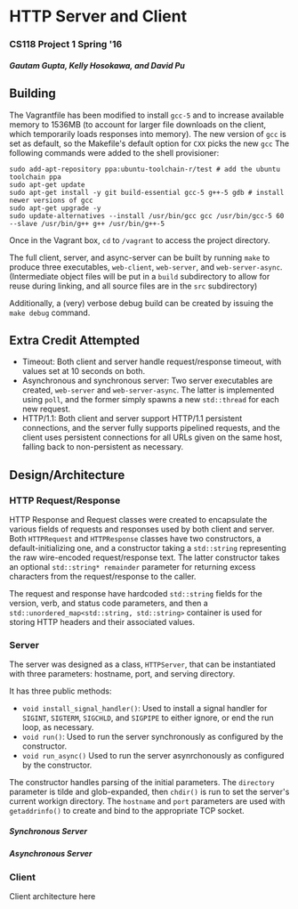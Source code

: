 # HTTP Server and Client
### CS118 Project 1 Spring '16
##### Gautam Gupta, Kelly Hosokawa, and David Pu

## Building
The Vagrantfile has been modified to install `gcc-5` and to increase available memory to 1536MB
(to account for larger file downloads on the client, which temporarily loads responses into memory).
The new version of `gcc` is set as default, so the Makefile's default option for `CXX` picks the new `gcc`
The following commands were added to the shell provisioner:
```
sudo add-apt-repository ppa:ubuntu-toolchain-r/test # add the ubuntu toolchain ppa
sudo apt-get update
sudo apt-get install -y git build-essential gcc-5 g++-5 gdb # install newer versions of gcc
sudo apt-get upgrade -y
sudo update-alternatives --install /usr/bin/gcc gcc /usr/bin/gcc-5 60 --slave /usr/bin/g++ g++ /usr/bin/g++-5
```
Once in the Vagrant box, `cd` to `/vagrant` to access the project directory.

The full client, server, and async-server can be 
built by running `make` to produce three executables, `web-client`, `web-server`, and `web-server-async`.
(Intermediate object files will be put in a `build` subdirectory to allow for reuse during linking, and all source files are in
the `src` subdirectory)

Additionally, a (very) verbose debug build can be created by issuing the `make debug` command.

## Extra Credit Attempted
* Timeout: Both client and server handle request/response timeout, with values set at 10 seconds on both. 
* Asynchronous and synchronous server: Two server executables are created, `web-server` and `web-server-async`.
The latter is implemented using `poll`, and the former simply spawns a new `std::thread` for each new request.
* HTTP/1.1: Both client and server support HTTP/1.1 persistent connections, and the server fully supports pipelined requests,
and the client uses persistent connections for all URLs given on the same host, falling back to non-persistent as necessary.

## Design/Architecture
### HTTP Request/Response
HTTP Response and Request classes were created to encapsulate the various fields of requests and responses used by both client and server.
Both `HTTPRequest` and `HTTPResponse` classes have two constructors, a default-initializing one, and a constructor taking a 
`std::string` representing the raw wire-encoded request/response text. The latter constructor takes an optional `std::string* remainder`
parameter for returning excess characters from the request/response to the caller. 

The request and response have hardcoded `std::string` fields for the version, verb, and status code parameters, and then a 
`std::unordered_map<std::string, std::string>` container is used for storing HTTP headers and their associated values. 

### Server
The server was designed as a class, `HTTPServer`, that can be instantiated with three parameters: hostname, port, and serving directory.

It has three public methods:
* `void install_signal_handler()`: Used to install a signal handler for `SIGINT`, `SIGTERM`, `SIGCHLD`, and `SIGPIPE` to either ignore, or end the run loop, as necessary. 
* `void run()`: Used to run the server synchronously as configured by the constructor.
* `void run_async()` Used to run the server asynrchonously as configured by the constructor.

The constructor handles parsing of the initial parameters. The `directory` parameter is tilde and glob-expanded, then `chdir()` is run
to set the server's current workign directory. The `hostname` and `port` parameters are used with `getaddrinfo()` to create and bind
to the appropriate TCP socket.
##### Synchronous Server
##### Asynchronous Server
### Client
Client architecture here
